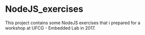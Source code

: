 # NodeJS_exercises

This project contains some NodeJS exercises that i prepared for a workshop at UFCG - Embedded Lab in 2017.
